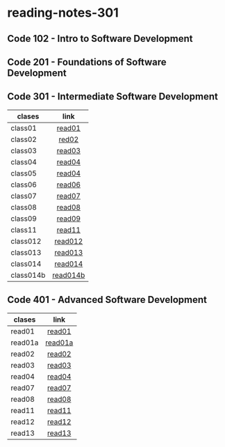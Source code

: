 # reading-notes-301

## Code 102 - Intro to Software Development


## Code 201 - Foundations of Software Development


## Code 301 - Intermediate Software Development

| clases|  link | 
|----------|:-------------:|
| class01  |    [read01](https://osamamomani1.github.io/reading-notes-301/class1) |
| class02 | [red02](https://osamamomani1.github.io/reading-notes-301/class2) |
| class03 |  [read03](https://osamamomani1.github.io/reading-notes-301/class3) | 
| class04 |  [read04](https://osamamomani1.github.io/reading-notes-301/class4) | 
| class05 |  [read04](https://osamamomani1.github.io/reading-notes-301/class5) | 
| class06 |  [read06](https://osamamomani1.github.io/reading-notes-301/class6) | 
| class07 |  [read07](https://osamamomani1.github.io/reading-notes-301/class7) | 
| class08 |  [read08](https://osamamomani1.github.io/reading-notes-301/class8) | 
| class09 |  [read09](https://osamamomani1.github.io/reading-notes-301/class9) | 
| class11 |  [read11](https://osamamomani1.github.io/reading-notes-301/class11) | 
| class012 |  [read012](https://osamamomani1.github.io/reading-notes-301/class12) | 
| class013 |  [read013](https://osamamomani1.github.io/reading-notes-301/class13) | 
| class014 |  [read014](https://osamamomani1.github.io/reading-notes-301/class14) | 
| class014b |  [read014b](https://osamamomani1.github.io/reading-notes-301/class14b) | 


## Code 401 - Advanced Software Development

| clases|  link | 
|----------|:-------------:|
| read01  |    [read01](https://osamamomani1.github.io/reading-notes-301/read01) |
| read01a  |    [read01a](https://osamamomani1.github.io/reading-notes-301/read01a) |
| read02  |    [read02](https://osamamomani1.github.io/reading-notes-301/read02) |
| read03  |    [read03](https://osamamomani1.github.io/reading-notes-301/read03) |
| read04  |    [read04](https://osamamomani1.github.io/reading-notes-304/read04) |
| read07  |    [read07](https://osamamomani1.github.io/reading-notes-304/read07) |
| read08  |    [read08](https://osamamomani1.github.io/reading-notes-304/read08) |
| read11  |    [read11](https://osamamomani1.github.io/reading-notes-301/read11) |
| read12  |    [read12](https://osamamomani1.github.io/reading-notes-301/read12) |
| read13  |    [read13](https://osamamomani1.github.io/reading-notes-301/read13) |

